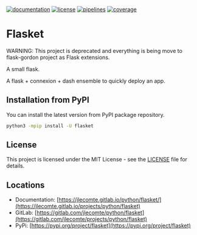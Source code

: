 [![documentation](https://img.shields.io/badge/documentation-html-informational)](https://jlecomte.gitlab.io/python/flasket)
[![license](https://img.shields.io/badge/license-MIT-brightgreen)](https://spdx.org/licenses/MIT.html)
[![pipelines](https://gitlab.com/jlecomte/python/flasket/badges/master/pipeline.svg)](https://gitlab.com/jlecomte/projects/python/flasket/pipelines)
[![coverage](https://gitlab.com/jlecomte/python/flasket/badges/master/coverage.svg)](https://jlecomte.gitlab.io/projects/python/flasket/coverage/index.html)

# Flasket

WARNING: This project is deprecated and everything is being move to flask-gordon project as Flask extensions.

A small flask.

A flask + connexion + dash ensemble to quickly deploy an app.

## Installation from PyPI

You can install the latest version from PyPI package repository.

~~~bash
python3 -mpip install -U flasket
~~~

## License

This project is licensed under the MIT License - see the [LICENSE](LICENSE) file for details.

## Locations

  * Documentation: [https://jlecomte.gitlab.io/python/flasket/](https://jlecomte.gitlab.io/projects/python/flasket)
  * GitLab: [https://gitlab.com/jlecomte/python/flasket](https://gitlab.com/jlecomte/projects/python/flasket)
  * PyPi: [https://pypi.org/project/flasket](https://pypi.org/project/flasket)
